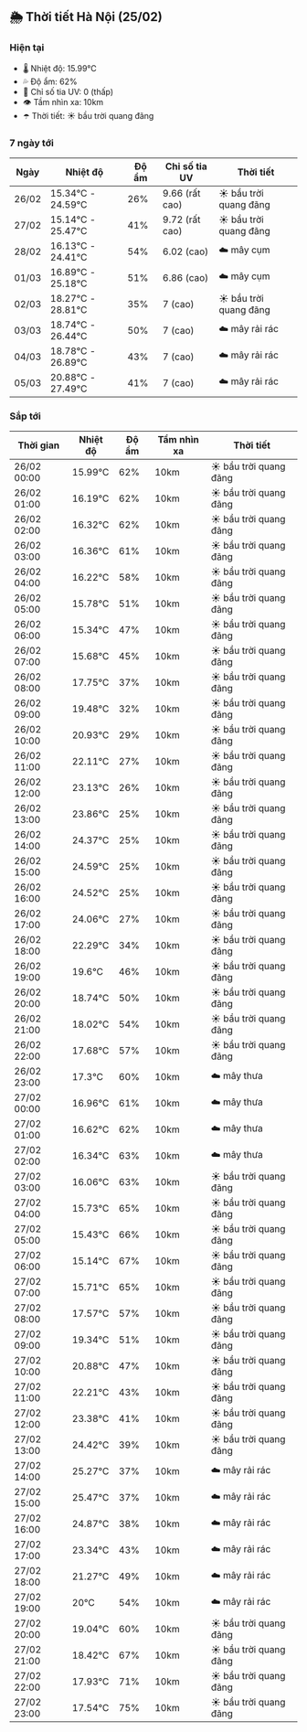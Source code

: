 ## 🌦️ Thời tiết Hà Nội (25/02)

### Hiện tại

- 🌡️ Nhiệt độ: 15.99℃
- 💦 Độ ẩm: 62%
- 🌟 Chỉ số tia UV: 0 (thấp)
- 👁️ Tầm nhìn xa: 10km
- ☂️ Thời tiết: ☀️ bầu trời quang đãng

### 7 ngày tới

| Ngày | Nhiệt độ | Độ ẩm | Chỉ số tia UV | Thời tiết |
| --- | --- | --- | --- | --- |
| 26/02 | 15.34℃ - 24.59℃ | 26% | 9.66 (rất cao) | ☀️ bầu trời quang đãng |
| 27/02 | 15.14℃ - 25.47℃ | 41% | 9.72 (rất cao) | ☀️ bầu trời quang đãng |
| 28/02 | 16.13℃ - 24.41℃ | 54% | 6.02 (cao) | ☁️ mây cụm |
| 01/03 | 16.89℃ - 25.18℃ | 51% | 6.86 (cao) | ☁️ mây cụm |
| 02/03 | 18.27℃ - 28.81℃ | 35% | 7 (cao) | ☀️ bầu trời quang đãng |
| 03/03 | 18.74℃ - 26.44℃ | 50% | 7 (cao) | ☁️ mây rải rác |
| 04/03 | 18.78℃ - 26.89℃ | 43% | 7 (cao) | ☁️ mây rải rác |
| 05/03 | 20.88℃ - 27.49℃ | 41% | 7 (cao) | ☁️ mây rải rác |

### Sắp tới

| Thời gian | Nhiệt độ | Độ ẩm | Tầm nhìn xa | Thời tiết |
| --- | --- | --- | --- | --- |
| 26/02 00:00 | 15.99℃ | 62% | 10km | ☀️ bầu trời quang đãng |
| 26/02 01:00 | 16.19℃ | 62% | 10km | ☀️ bầu trời quang đãng |
| 26/02 02:00 | 16.32℃ | 62% | 10km | ☀️ bầu trời quang đãng |
| 26/02 03:00 | 16.36℃ | 61% | 10km | ☀️ bầu trời quang đãng |
| 26/02 04:00 | 16.22℃ | 58% | 10km | ☀️ bầu trời quang đãng |
| 26/02 05:00 | 15.78℃ | 51% | 10km | ☀️ bầu trời quang đãng |
| 26/02 06:00 | 15.34℃ | 47% | 10km | ☀️ bầu trời quang đãng |
| 26/02 07:00 | 15.68℃ | 45% | 10km | ☀️ bầu trời quang đãng |
| 26/02 08:00 | 17.75℃ | 37% | 10km | ☀️ bầu trời quang đãng |
| 26/02 09:00 | 19.48℃ | 32% | 10km | ☀️ bầu trời quang đãng |
| 26/02 10:00 | 20.93℃ | 29% | 10km | ☀️ bầu trời quang đãng |
| 26/02 11:00 | 22.11℃ | 27% | 10km | ☀️ bầu trời quang đãng |
| 26/02 12:00 | 23.13℃ | 26% | 10km | ☀️ bầu trời quang đãng |
| 26/02 13:00 | 23.86℃ | 25% | 10km | ☀️ bầu trời quang đãng |
| 26/02 14:00 | 24.37℃ | 25% | 10km | ☀️ bầu trời quang đãng |
| 26/02 15:00 | 24.59℃ | 25% | 10km | ☀️ bầu trời quang đãng |
| 26/02 16:00 | 24.52℃ | 25% | 10km | ☀️ bầu trời quang đãng |
| 26/02 17:00 | 24.06℃ | 27% | 10km | ☀️ bầu trời quang đãng |
| 26/02 18:00 | 22.29℃ | 34% | 10km | ☀️ bầu trời quang đãng |
| 26/02 19:00 | 19.6℃ | 46% | 10km | ☀️ bầu trời quang đãng |
| 26/02 20:00 | 18.74℃ | 50% | 10km | ☀️ bầu trời quang đãng |
| 26/02 21:00 | 18.02℃ | 54% | 10km | ☀️ bầu trời quang đãng |
| 26/02 22:00 | 17.68℃ | 57% | 10km | ☀️ bầu trời quang đãng |
| 26/02 23:00 | 17.3℃ | 60% | 10km | ☁️ mây thưa |
| 27/02 00:00 | 16.96℃ | 61% | 10km | ☁️ mây thưa |
| 27/02 01:00 | 16.62℃ | 62% | 10km | ☁️ mây thưa |
| 27/02 02:00 | 16.34℃ | 63% | 10km | ☁️ mây thưa |
| 27/02 03:00 | 16.06℃ | 63% | 10km | ☀️ bầu trời quang đãng |
| 27/02 04:00 | 15.73℃ | 65% | 10km | ☀️ bầu trời quang đãng |
| 27/02 05:00 | 15.43℃ | 66% | 10km | ☀️ bầu trời quang đãng |
| 27/02 06:00 | 15.14℃ | 67% | 10km | ☀️ bầu trời quang đãng |
| 27/02 07:00 | 15.71℃ | 65% | 10km | ☀️ bầu trời quang đãng |
| 27/02 08:00 | 17.57℃ | 57% | 10km | ☀️ bầu trời quang đãng |
| 27/02 09:00 | 19.34℃ | 51% | 10km | ☀️ bầu trời quang đãng |
| 27/02 10:00 | 20.88℃ | 47% | 10km | ☀️ bầu trời quang đãng |
| 27/02 11:00 | 22.21℃ | 43% | 10km | ☀️ bầu trời quang đãng |
| 27/02 12:00 | 23.38℃ | 41% | 10km | ☀️ bầu trời quang đãng |
| 27/02 13:00 | 24.42℃ | 39% | 10km | ☀️ bầu trời quang đãng |
| 27/02 14:00 | 25.27℃ | 37% | 10km | ☁️ mây rải rác |
| 27/02 15:00 | 25.47℃ | 37% | 10km | ☁️ mây rải rác |
| 27/02 16:00 | 24.87℃ | 38% | 10km | ☁️ mây rải rác |
| 27/02 17:00 | 23.34℃ | 43% | 10km | ☁️ mây rải rác |
| 27/02 18:00 | 21.27℃ | 49% | 10km | ☁️ mây rải rác |
| 27/02 19:00 | 20℃ | 54% | 10km | ☁️ mây rải rác |
| 27/02 20:00 | 19.04℃ | 60% | 10km | ☀️ bầu trời quang đãng |
| 27/02 21:00 | 18.42℃ | 67% | 10km | ☀️ bầu trời quang đãng |
| 27/02 22:00 | 17.93℃ | 71% | 10km | ☀️ bầu trời quang đãng |
| 27/02 23:00 | 17.54℃ | 75% | 10km | ☀️ bầu trời quang đãng |
